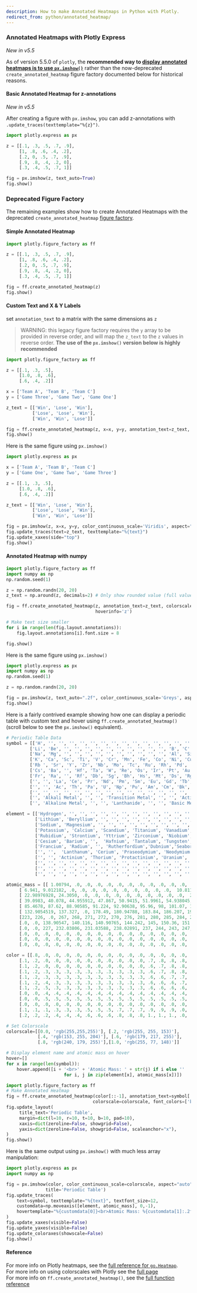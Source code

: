 ```yaml
---
description: How to make Annotated Heatmaps in Python with Plotly.
redirect_from: python/annotated_heatmap/
---
```

### Annotated Heatmaps with Plotly Express

*New in v5.5*

As of version 5.5.0 of `plotly`, the **recommended way to [display annotated heatmaps is to use `px.imshow()`](heatmaps.md)** rather than the now-deprecated `create_annotated_heatmap` figure factory documented below for historical reasons.


#### Basic Annotated Heatmap for z-annotations

*New in v5.5*

After creating a figure with `px.imshow`, you can add z-annotations with `.update_traces(texttemplate="%{z}")`.

```python
import plotly.express as px

z = [[.1, .3, .5, .7, .9],
     [1, .8, .6, .4, .2],
     [.2, 0, .5, .7, .9],
     [.9, .8, .4, .2, 0],
     [.3, .4, .5, .7, 1]]

fig = px.imshow(z, text_auto=True)
fig.show()
```

### Deprecated Figure Factory

The remaining examples show how to create Annotated Heatmaps with the deprecated `create_annotated_heatmap` [figure factory](figure-factories.md).


#### Simple Annotated Heatmap

```python
import plotly.figure_factory as ff

z = [[.1, .3, .5, .7, .9],
     [1, .8, .6, .4, .2],
     [.2, 0, .5, .7, .9],
     [.9, .8, .4, .2, 0],
     [.3, .4, .5, .7, 1]]

fig = ff.create_annotated_heatmap(z)
fig.show()
```

#### Custom Text and X & Y Labels
set `annotation_text` to a matrix with the same dimensions as `z`

> WARNING: this legacy figure factory requires the `y` array to be provided in reverse order, and will map the `z_text` to the `z` values in reverse order. **The use of the `px.imshow()` version below is highly recommended**

```python
import plotly.figure_factory as ff

z = [[.1, .3, .5],
     [1.0, .8, .6],
     [.6, .4, .2]]

x = ['Team A', 'Team B', 'Team C']
y = ['Game Three', 'Game Two', 'Game One']

z_text = [['Win', 'Lose', 'Win'],
          ['Lose', 'Lose', 'Win'],
          ['Win', 'Win', 'Lose']]

fig = ff.create_annotated_heatmap(z, x=x, y=y, annotation_text=z_text, colorscale='Viridis')
fig.show()
```

Here is the same figure using `px.imshow()`

```python
import plotly.express as px

x = ['Team A', 'Team B', 'Team C']
y = ['Game One', 'Game Two', 'Game Three']

z = [[.1, .3, .5],
     [1.0, .8, .6],
     [.6, .4, .2]]

z_text = [['Win', 'Lose', 'Win'],
          ['Lose', 'Lose', 'Win'],
          ['Win', 'Win', 'Lose']]

fig = px.imshow(z, x=x, y=y, color_continuous_scale='Viridis', aspect="auto")
fig.update_traces(text=z_text, texttemplate="%{text}")
fig.update_xaxes(side="top")
fig.show()
```

#### Annotated Heatmap with numpy

```python
import plotly.figure_factory as ff
import numpy as np
np.random.seed(1)

z = np.random.randn(20, 20)
z_text = np.around(z, decimals=2) # Only show rounded value (full value on hover)

fig = ff.create_annotated_heatmap(z, annotation_text=z_text, colorscale='Greys',
                                  hoverinfo='z')

# Make text size smaller
for i in range(len(fig.layout.annotations)):
    fig.layout.annotations[i].font.size = 8

fig.show()
```

Here is the same figure using `px.imshow()`

```python
import plotly.express as px
import numpy as np
np.random.seed(1)

z = np.random.randn(20, 20)

fig = px.imshow(z, text_auto=".2f", color_continuous_scale='Greys', aspect="auto")
fig.show()
```

Here is a fairly contrived example showing how one can display a periodic table with custom text and hover using `ff.create_annotated_heatmap()` (scroll below to see the `px.imshow()` equivalent).

```python
# Periodic Table Data
symbol = [['H', '', '', '', '', '', '', '', '', '', '', '', '', '', '', '', '', 'He'],
         ['Li', 'Be', '', '', '', '', '', '', '', '', '', '', 'B', 'C', 'N', 'O', 'F', 'Ne'],
         ['Na', 'Mg', '', '', '', '', '', '', '', '', '', '', 'Al', 'Si', 'P', 'S', 'Cl', 'Ar'],
         ['K', 'Ca', 'Sc', 'Ti', 'V', 'Cr', 'Mn', 'Fe', 'Co', 'Ni', 'Cu', 'Zn', 'Ga', 'Ge', 'As', 'Se', 'Br', 'Kr'],
         ['Rb ', 'Sr', 'Y', 'Zr', 'Nb', 'Mo', 'Tc', 'Ru', 'Rh', 'Pd', 'Ag', 'Cd', 'In', 'Sn', 'Sb', 'Te', 'I', 'Xe' ],
         ['Cs', 'Ba', '', 'Hf', 'Ta', 'W', 'Re', 'Os', 'Ir', 'Pt', 'Au', 'Hg', 'Tl', 'Pb', 'Bi', 'Po', 'At', 'Rn' ],
         ['Fr', 'Ra', '', 'Rf', 'Db', 'Sg', 'Bh', 'Hs', 'Mt', 'Ds', 'Rg', 'Cn', 'Uut', 'Fl', 'Uup', 'Lv', 'Uus', 'Uuo'],
         ['', '', 'La', 'Ce', 'Pr', 'Nd', 'Pm', 'Sm', 'Eu', 'Gd', 'Tb', 'Dy', 'Ho', 'Er', 'Tm', 'Yb', 'Lu', ''],
         ['', '', 'Ac', 'Th', 'Pa', 'U', 'Np', 'Pu', 'Am', 'Cm', 'Bk', 'Cf', 'Es', 'Fm', 'Md', 'No', 'Lr', '' ],
         ['', '', '', '', '', '', '', '', '', '', '', '', '', '', '', '', '', ''],
         ['', 'Alkali Metal', '', '', 'Transition Metal', '', '', 'Actinide', '', '', 'Semimetal', '', '', 'Halogen', '', '', '', ''],
         ['', 'Alkaline Metal', '', '', 'Lanthanide', '', '', 'Basic Metal', '', '', 'Nonmetal', '', '', 'Noble Gas', '', '', '', '']]

element = [['Hydrogen', '', '', '', '', '', '', '', '', '', '', '', '', '', '', '', '', 'Helium'],
           ['Lithium', 'Beryllium', '', '', '', '', '', '', '', '', '', '', 'Boron', 'Carbon', 'Nitrogen', 'Oxygen', 'Fluorine', 'Neon'],
           ['Sodium', 'Magnesium', '', '', '', '', '', '', '', '', '', '', 'Aluminium', 'Silicon', 'Phosphorus', 'Sulfur', 'Chlorine', 'Argon'],
           ['Potassium', 'Calcium', 'Scandium', 'Titanium', 'Vanadium', 'Chromium',  'Manganese', 'Iron', 'Cobalt', 'Nickel', 'Copper', 'Zinc', 'Gallium', 'Germanium', 'Arsenic', 'Selenium', 'Bromine', 'Krypton'],
           ['Rubidium', 'Strontium', 'Yttrium', 'Zirconium', 'Niobium', 'Molybdenum', 'Technetium', 'Ruthenium', 'Rhodium', 'Palladium', 'Silver', 'Cadmium', 'Indium', 'Tin', 'Antimony', 'Tellurium', 'Iodine', 'Xenon'],
           ['Cesium', 'Barium', '',  'Hafnium', 'Tantalum', 'Tungsten', 'Rhenium', 'Osmium', 'Iridium', 'Platinum', 'Gold', 'Mercury', 'Thallium', 'Lead', 'Bismuth', 'Polonium', 'Astatine', 'Radon'],
           ['Francium', 'Radium', '', 'Rutherfordium','Dubnium','Seaborgium','Bohrium','Hassium','Meitnerium','Darmstadtium','Roentgenium','Copernicium','Ununtrium','Ununquadium','Ununpentium','Ununhexium','Ununseptium','Ununoctium'],
           ['', '',  'Lanthanum', 'Cerium', 'Praseodymium', 'Neodymium', 'Promethium', 'Samarium', 'Europium', 'Gadolinium', 'Terbium', 'Dysprosium', 'Holmium', 'Erbium', 'Thulium', 'Ytterbium', 'Lutetium', ''],
           ['', '', 'Actinium', 'Thorium', 'Protactinium', 'Uranium', 'Neptunium', 'Plutonium', 'Americium', 'Curium', 'Berkelium', 'Californium', 'Einsteinium','Fermium' ,'Mendelevium', 'Nobelium', 'Lawrencium', '' ],
           ['', '', '', '', '', '', '', '', '', '', '', '', '', '', '', '', '', ''],
           ['', '', '', '', '', '', '', '', '', '', '', '', '', '', '', '', '', ''],
           ['', '', '', '', '', '', '', '', '', '', '', '', '', '', '', '', '', '']]

atomic_mass = [[ 1.00794, .0, .0, .0, .0, .0, .0, .0, .0, .0, .0, .0, .0, .0, .0, .0, .0,  4.002602],
     [ 6.941, 9.012182, .0, .0, .0, .0, .0, .0, .0, .0, .0, .0,  10.811, 12.0107, 14.0067, 15.9994, 18.9984032, 20.1797],
     [ 22.98976928, 24.3050, .0, .0, .0, .0, .0, .0, .0, .0, .0, .0,  26.9815386, 28.0855, 30.973762, 32.065, 35.453, 39.948],
     [ 39.0983, 40.078, 44.955912, 47.867, 50.9415, 51.9961, 54.938045, 55.845, 58.933195, 58.6934, 63.546, 65.38, 69.723, 72.64, 74.92160, 78.96, 79.904, 83.798],
     [ 85.4678, 87.62, 88.90585, 91.224, 92.90638, 95.96, 98, 101.07, 102.90550, 106.42, 107.8682, 112.411, 114.818, 118.710, 121.760, 127.60, 126.90447, 131.293],
     [ 132.9054519, 137.327, .0, 178.49, 180.94788, 183.84, 186.207, 190.23, 192.217, 195.084, 196.966569, 200.59, 204.3833, 207.2, 208.98040, 209, 210, 222],
     [223, 226, .0, 267, 268, 271, 272, 270, 276, 281, 280, 285, 284, 289, 288, 293, 'unknown', 294],
     [.0, .0, 138.90547, 140.116, 140.90765, 144.242, 145, 150.36, 151.964, 157.25, 158.92535, 162.500, 164.93032, 167.259, 168.93421, 173.054, 174.9668, .0],
     [.0, .0, 227, 232.03806, 231.03588, 238.02891, 237, 244, 243, 247, 247, 251, 252, 257, 258, 259, 262, .0],
     [.0, .0, .0, .0, .0, .0, .0, .0, .0, .0, .0, .0, .0, .0, .0, .0, .0, .0],
     [.0, .0, .0, .0, .0, .0, .0, .0, .0, .0, .0, .0, .0, .0, .0, .0, .0, .0],
     [.0, .0, .0, .0, .0, .0, .0, .0, .0, .0, .0, .0, .0, .0, .0, .0, .0, .0]]

color = [[.8, .0, .0, .0, .0, .0, .0, .0, .0, .0, .0, .0, .0, .0, .0, .0, .0, 1.],
     [.1, .2, .0, .0, .0, .0, .0, .0, .0, .0, .0, .0, .7, .8, .8, .8, .9, 1.],
     [.1, .2, .0, .0, .0, .0, .0, .0, .0, .0, .0, .0, .6, .7, .8, .8, .9, 1],
     [.1, .2, .3, .3, .3, .3, .3, .3, .3, .3, .3, .3, .6, .7, .8, .8, .9, 1.],
     [.1, .2, .3, .3, .3, .3, .3, .3, .3, .3, .3, .3, .6, .6, .7, .7, .9, 1.],
     [.1, .2, .4, .3, .3, .3, .3, .3, .3, .3, .3, .3, .6, .6, .6, .7, .9, 1.],
     [.1, .2, .5, .3, .3, .3, .3, .3, .3, .3, .3, .3, .6, .6, .6, .6, .9, 1.],
     [.0, .0, .4, .4, .4, .4, .4, .4, .4, .4, .4, .4, .4, .4, .4, .4, .4, .0],
     [.0, .0, .5, .5, .5, .5, .5, .5, .5, .5, .5, .5, .5, .5, .5, .5, .5, .0],
     [.0, .0, .0, .0, .0, .0, .0, .0, .0, .0, .0, .0, .0, .0, .0, .0, .0, .0],
     [.1, .1, .1, .3, .3, .3, .5, .5, .5, .7, .7, .7, .9, .9, .9, .0, .0, .0],
     [.2, .2, .2, .4, .4, .4, .6, .6, .6, .8, .8, .8, 1., 1., 1., .0, .0, .0]]

# Set Colorscale
colorscale=[[0.0, 'rgb(255,255,255)'], [.2, 'rgb(255, 255, 153)'],
            [.4, 'rgb(153, 255, 204)'], [.6, 'rgb(179, 217, 255)'],
            [.8, 'rgb(240, 179, 255)'],[1.0, 'rgb(255, 77, 148)']]

# Display element name and atomic mass on hover
hover=[]
for x in range(len(symbol)):
    hover.append([i + '<br>' + 'Atomic Mass: ' + str(j) if i else ''
                      for i, j in zip(element[x], atomic_mass[x])])

import plotly.figure_factory as ff
# Make Annotated Heatmap
fig = ff.create_annotated_heatmap(color[::-1], annotation_text=symbol[::-1], text=hover[::-1],
                                 colorscale=colorscale, font_colors=['black'], hoverinfo='text')
fig.update_layout(
     title_text='Periodic Table',
     margin=dict(l=10, r=10, t=10, b=10, pad=10),
     xaxis=dict(zeroline=False, showgrid=False),
     yaxis=dict(zeroline=False, showgrid=False, scaleanchor="x"),
)
fig.show()
```

Here is the same output using `px.imshow()` with much less array manipulation:

```python
import plotly.express as px
import numpy as np

fig = px.imshow(color, color_continuous_scale=colorscale, aspect="auto",
               title='Periodic Table')
fig.update_traces(
    text=symbol, texttemplate="%{text}", textfont_size=12,
    customdata=np.moveaxis([element, atomic_mass], 0,-1),
    hovertemplate="%{customdata[0]}<br>Atomic Mass: %{customdata[1]:.2f}<extra></extra>"
)
fig.update_xaxes(visible=False)
fig.update_yaxes(visible=False)
fig.update_coloraxes(showscale=False)
fig.show()
```

#### Reference

For more info on Plotly heatmaps, see the [full reference for `go.Heatmap`](reference/graph_objects/Heatmap.md).<br> For more info on using colorscales with Plotly see the [full page](colorscales.md) <br>For more info on `ff.create_annotated_heatmap()`, see the [full function reference](reference/figure-factory.md#plotly.figure_factory.create_annotated_heatmap)
